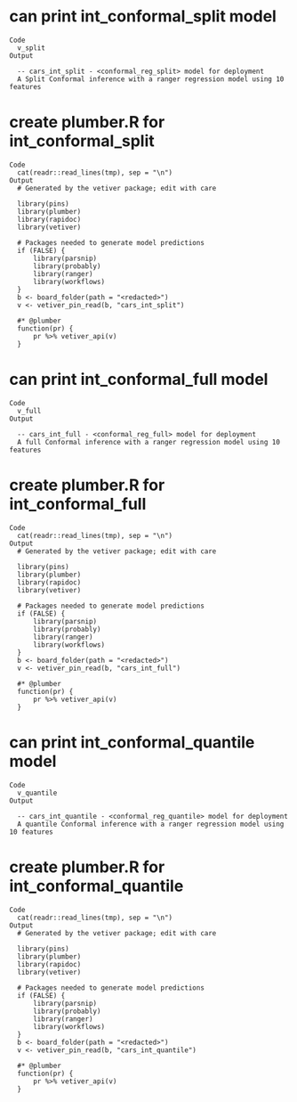 # can print int_conformal_split model

    Code
      v_split
    Output
      
      -- cars_int_split - <conformal_reg_split> model for deployment 
      A Split Conformal inference with a ranger regression model using 10 features

# create plumber.R for int_conformal_split

    Code
      cat(readr::read_lines(tmp), sep = "\n")
    Output
      # Generated by the vetiver package; edit with care
      
      library(pins)
      library(plumber)
      library(rapidoc)
      library(vetiver)
      
      # Packages needed to generate model predictions
      if (FALSE) {
          library(parsnip)
          library(probably)
          library(ranger)
          library(workflows)
      }
      b <- board_folder(path = "<redacted>")
      v <- vetiver_pin_read(b, "cars_int_split")
      
      #* @plumber
      function(pr) {
          pr %>% vetiver_api(v)
      }

# can print int_conformal_full model

    Code
      v_full
    Output
      
      -- cars_int_full - <conformal_reg_full> model for deployment 
      A full Conformal inference with a ranger regression model using 10 features

# create plumber.R for int_conformal_full

    Code
      cat(readr::read_lines(tmp), sep = "\n")
    Output
      # Generated by the vetiver package; edit with care
      
      library(pins)
      library(plumber)
      library(rapidoc)
      library(vetiver)
      
      # Packages needed to generate model predictions
      if (FALSE) {
          library(parsnip)
          library(probably)
          library(ranger)
          library(workflows)
      }
      b <- board_folder(path = "<redacted>")
      v <- vetiver_pin_read(b, "cars_int_full")
      
      #* @plumber
      function(pr) {
          pr %>% vetiver_api(v)
      }

# can print int_conformal_quantile model

    Code
      v_quantile
    Output
      
      -- cars_int_quantile - <conformal_reg_quantile> model for deployment 
      A quantile Conformal inference with a ranger regression model using 10 features

# create plumber.R for int_conformal_quantile

    Code
      cat(readr::read_lines(tmp), sep = "\n")
    Output
      # Generated by the vetiver package; edit with care
      
      library(pins)
      library(plumber)
      library(rapidoc)
      library(vetiver)
      
      # Packages needed to generate model predictions
      if (FALSE) {
          library(parsnip)
          library(probably)
          library(ranger)
          library(workflows)
      }
      b <- board_folder(path = "<redacted>")
      v <- vetiver_pin_read(b, "cars_int_quantile")
      
      #* @plumber
      function(pr) {
          pr %>% vetiver_api(v)
      }

